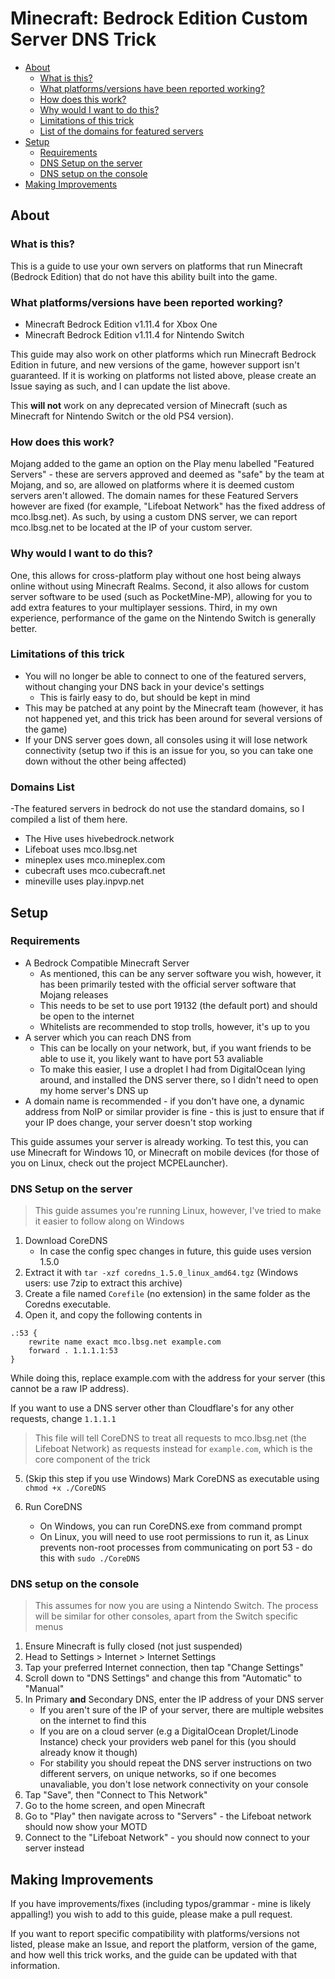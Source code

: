 # Minecraft: Bedrock Edition Custom Server DNS Trick 
  * [About](#about)
    + [What is this?](#what-is-this-)
    + [What platforms/versions have been reported working?](#what-platforms-versions-have-been-reported-working-)
    + [How does this work?](#how-does-this-work-)
    + [Why would I want to do this?](#why-would-i-want-to-do-this-)
    + [Limitations of this trick](#limitations-of-this-trick)
    + [List of the domains for featured servers](#domains-list)
  * [Setup](#setup)
    + [Requirements](#requirements)
    + [DNS Setup on the server](#dns-setup-on-the-server)
    + [DNS setup on the console](#dns-setup-on-the-console)
  * [Making Improvements](#making-improvements)

## About

### What is this?

This is a guide to use your own servers on platforms that run Minecraft (Bedrock Edition) that do not have this ability built into the game.

### What platforms/versions have been reported working?

- Minecraft Bedrock Edition v1.11.4 for Xbox One
- Minecraft Bedrock Edition v1.11.4 for Nintendo Switch

This guide may also work on other platforms which run Minecraft Bedrock Edition in future, and new versions of the game, however support isn't guaranteed. If it is working on platforms not listed above, please create an Issue saying as such, and I can update the list above.

This **will not** work on any deprecated version of Minecraft (such as Minecraft for Nintendo Switch or the old PS4 version).

### How does this work?

Mojang added to the game an option on the Play menu labelled "Featured Servers" - these are servers approved and deemed as "safe" by the team at Mojang, and so, are allowed on platforms where it is deemed custom servers aren't allowed. The domain names for these Featured Servers however are fixed (for example, "Lifeboat Network" has the fixed address of mco.lbsg.net). As such, by using a custom DNS server, we can report mco.lbsg.net to be located at the IP of your custom server.

### Why would I want to do this?

One, this allows for cross-platform play without one host being always online without using Minecraft Realms. Second, it also allows for custom server software to be used (such as PocketMine-MP), allowing for you to add extra features to your multiplayer sessions. Third, in my own experience, performance of the game on the Nintendo Switch is generally better.

### Limitations of this trick

- You will no longer be able to connect to one of the featured servers, without changing your DNS back in your device's settings
    - This is fairly easy to do, but should be kept in mind
- This may be patched at any point by the Minecraft team (however, it has not happened yet, and this trick has been around for several versions of the game)
- If your DNS server goes down, all consoles using it will lose network connectivity (setup two if this is an issue for you, so you can take one down without the other being affected)

### Domains List
-The featured servers in bedrock do not use the standard domains, so I compiled a list of them here. 

- The Hive uses hivebedrock.network
- Lifeboat uses mco.lbsg.net
- mineplex uses mco.mineplex.com
- cubecraft uses mco.cubecraft.net
- mineville uses play.inpvp.net


## Setup

### Requirements

- A Bedrock Compatible Minecraft Server
    - As mentioned, this can be any server software you wish, however, it has been primarily tested with the official server software that Mojang releases
    - This needs to be set to use port 19132 (the default port) and should be open to the internet
    - Whitelists are recommended to stop trolls, however, it's up to you
- A server which you can reach DNS from
    - This can be locally on your network, but, if you want friends to be able to use it, you likely want to have port 53 avaliable
    - To make this easier, I use a droplet I had from DigitalOcean lying around, and installed the DNS server there, so I didn't need to open my home server's DNS up
- A domain name is recommended - if you don't have one, a dynamic address from NoIP or similar provider is fine - this is just to ensure that if your IP does change, your server doesn't stop working

This guide assumes your server is already working. To test this, you can use Minecraft for Windows 10, or Minecraft on mobile devices (for those of you on Linux, check out the project MCPELauncher).

### DNS Setup on the server

> This guide assumes you're running Linux, however, I've tried to make it easier to follow along on Windows

1. Download CoreDNS
    - In case the config spec changes in future, this guide uses version 1.5.0
2. Extract it with `tar -xzf coredns_1.5.0_linux_amd64.tgz` (Windows users: use 7zip to extract this archive)
3. Create a file named `Corefile` (no extension) in the same folder as the Coredns executable.
4. Open it, and copy the following contents in

```
.:53 {
    rewrite name exact mco.lbsg.net example.com
    forward . 1.1.1.1:53
}
```
While doing this, replace example.com with the address for your server (this cannot be a raw IP address).

If you want to use a DNS server other than Cloudflare's for any other requests, change `1.1.1.1`

> This file will tell CoreDNS to treat all requests to mco.lbsg.net (the Lifeboat Network) as requests instead for `example.com`, which is the core component of the trick

5. (Skip this step if you use Windows) Mark CoreDNS as executable using `chmod +x ./CoreDNS`

6. Run CoreDNS
    - On Windows, you can run CoreDNS.exe from command prompt
    - On Linux, you will need to use root permissions to run it, as Linux prevents non-root processes from communicating on port 53 - do this with `sudo ./CoreDNS`

### DNS setup on the console

> This assumes for now you are using a Nintendo Switch. The process will be similar for other consoles, apart from the Switch specific menus

1. Ensure Minecraft is fully closed (not just suspended)
2. Head to Settings > Internet > Internet Settings
3. Tap your preferred Internet connection, then tap "Change Settings"
4. Scroll down to "DNS Settings" and change this from "Automatic" to "Manual"
5. In Primary **and** Secondary DNS, enter the IP address of your DNS server
    - If you aren't sure of the IP of your server, there are multiple websites on the internet to find this
    - If you are on a cloud server (e.g a DigitalOcean Droplet/Linode Instance) check your providers web panel for this (you should already know it though)
    - For stability you should repeat the DNS server instructions on two different servers, on unique networks, so if one becomes unavaliable, you don't lose network connectivity on your console
6. Tap "Save", then "Connect to This Network"
7. Go to the home screen, and open Minecraft
8. Go to "Play" then navigate across to "Servers" - the Lifeboat network should now show your MOTD
9. Connect to the "Lifeboat Network" - you should now connect to your server instead

## Making Improvements

If you have improvements/fixes (including typos/grammar - mine is likely appalling!) you wish to add to this guide, please make a pull request.

If you want to report specific compatibility with platforms/versions not listed, please make an Issue, and report the platform, version of the game, and how well this trick works, and the guide can be updated with that information.
